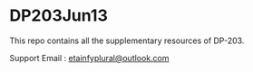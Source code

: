 # DP203Jun13
This repo contains all the supplementary resources of DP-203.

Support Email : etainfyplural@outlook.com
